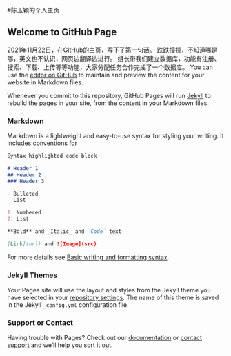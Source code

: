 #陈玉颖的个人主页
## Welcome to GitHub Page

2021年11月22日，在GitHub的主页，写下了第一句话。
跌跌撞撞，不知道哪是哪，英文也不认识，网页边翻译边进行。
组长带我们建立数据库，功能有注册、搜索、下载、上传等等功能，大家分配任务合作完成了一个数据库。
You can use the [editor on GitHub](https://github.com/chenyuying01229/20192123010ChenYuYing/edit/gh-pages/index.md) to maintain and preview the content for your website in Markdown files.

Whenever you commit to this repository, GitHub Pages will run [Jekyll](https://jekyllrb.com/) to rebuild the pages in your site, from the content in your Markdown files.

### Markdown

Markdown is a lightweight and easy-to-use syntax for styling your writing. It includes conventions for

```markdown
Syntax highlighted code block

# Header 1
## Header 2
### Header 3

- Bulleted
- List

1. Numbered
2. List

**Bold** and _Italic_ and `Code` text

[Link](url) and ![Image](src)
```

For more details see [Basic writing and formatting syntax](https://docs.github.com/en/github/writing-on-github/getting-started-with-writing-and-formatting-on-github/basic-writing-and-formatting-syntax).

### Jekyll Themes

Your Pages site will use the layout and styles from the Jekyll theme you have selected in your [repository settings](https://github.com/chenyuying01229/20192123010ChenYuYing/settings/pages). The name of this theme is saved in the Jekyll `_config.yml` configuration file.

### Support or Contact

Having trouble with Pages? Check out our [documentation](https://docs.github.com/categories/github-pages-basics/) or [contact support](https://support.github.com/contact) and we’ll help you sort it out.
